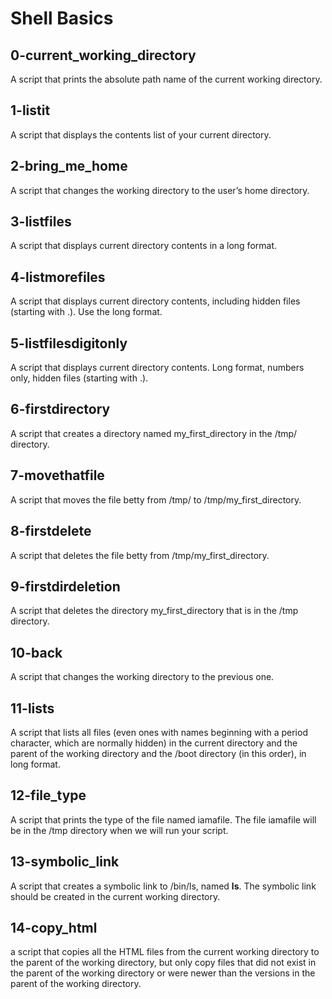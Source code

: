# Shell Basics

## 0-current_working_directory

A script that prints the absolute path name of the current working directory.

## 1-listit

A script that displays the contents list of your current directory.

## 2-bring_me_home

A script that changes the working directory to the user’s home directory.

## 3-listfiles

A script that displays current directory contents in a long format.

## 4-listmorefiles

A script that displays current directory contents, including hidden files (starting with .). Use the long format.

## 5-listfilesdigitonly

A script that displays current directory contents. Long format, numbers only, hidden files (starting with .).

## 6-firstdirectory

A script that creates a directory named my_first_directory in the /tmp/ directory.

## 7-movethatfile

A script that moves the file betty from /tmp/ to /tmp/my_first_directory.

## 8-firstdelete

A script that deletes the file betty from /tmp/my_first_directory.

## 9-firstdirdeletion

A script that deletes the directory my_first_directory that is in the /tmp directory.


## 10-back

A script that changes the working directory to the previous one.

## 11-lists

A script that lists all files (even ones with names beginning with a period character, which are normally hidden) in the current directory and the parent of the working directory and the /boot directory (in this order), in long format.

## 12-file_type

A script that prints the type of the file named iamafile. The file iamafile will be in the /tmp directory when we will run your script.

## 13-symbolic_link

A script that creates a symbolic link to /bin/ls, named __ls__. The symbolic link should be created in the current working directory.

## 14-copy_html

a script that copies all the HTML files from the current working directory to the parent of the working directory, but only copy files that did not exist in the parent of the working directory or were newer than the versions in the parent of the working directory.
